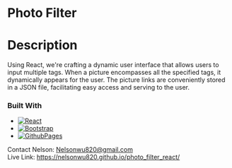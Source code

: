 # Photo Filter

# Description
Using React, we're crafting a dynamic user interface that allows users to input multiple tags. When a picture encompasses all the specified tags, it dynamically appears for the user. The picture links are conveniently stored in a JSON file, facilitating easy access and serving to the user.

### Built With

* [![React][React.js]][React-url]
* [![Bootstrap][Bootstrap.com]][Bootstrap-url]
* [![GithubPages][GithubPages.com]][GithubPages-url]


Contact
Nelson: Nelsonwu820@gmail.com <br />
Live Link: https://nelsonwu820.github.io/photo_filter_react/

<!-- MARKDOWN LINKS & IMAGES -->
[React.js]: https://img.shields.io/badge/React-20232A?style=for-the-badge&logo=react&logoColor=61DAFB
[React-url]: https://reactjs.org/
[Bootstrap.com]: https://img.shields.io/badge/Bootstrap-563D7C?style=for-the-badge&logo=bootstrap&logoColor=white
[Bootstrap-url]: https://getbootstrap.com
[GithubPages.com]: https://img.shields.io/badge/Github%20Pages-121013?logo=github&logoColor=white
[GithubPages-url]: https://pages.github.com/

